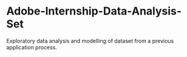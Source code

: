 # Adobe-Internship-Data-Analysis-Set
Exploratory data analysis and modelling of dataset from a previous application process.
